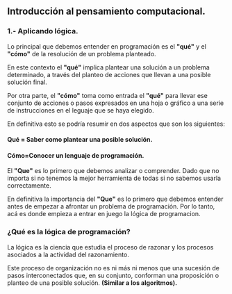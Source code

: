 ## Introducción al pensamiento computacional.

### 1.- Aplicando lógica. 

Lo principal que debemos entender en programación es el <strong> "qué"</strong> y el <strong> "cómo"</strong> de la resolución de un problema planteado. 

En este contexto el <strong> "qué"</strong> implica plantear una solución a un problema determinado, a través del planteo de acciones que llevan a una posible solución final. 

Por otra parte, el <strong> "cómo"</strong> toma como entrada el <strong> "qué"</strong> para llevar ese conjunto de acciones o pasos expresados en una hoja o gráfico a una serie de instrucciones en el leguaje que se haya elegido. 

En definitiva esto se podría resumir en dos aspectos que son los siguientes: 

#### Qué = Saber como plantear una posible solución. 
#### Cómo=Conocer un lenguaje de programación. 

El <strong>"Que"</strong> es lo primero que debemos analizar o comprender. Dado que no importa si no tenemos la mejor herramienta de todas si no sabemos usarla correctamente. 

En definitiva la importancia del <strong>"Que"</strong> es lo primero que debemos entender antes de empezar a afrontar un problema de programación. Por lo tanto, acá es donde empieza a entrar en juego la lógica de programacion.

### ¿Qué es la lógica de programación?

La lógica es la ciencia que estudia el proceso de razonar y los procesos asociados a la actividad del razonamiento. 

Este proceso de organización no es ni más ni menos que una sucesión de pasos interconectados que, en su conjunto, conforman una proposición o planteo de una posible solución. <strong>(Similar a los algoritmos).</strong>

